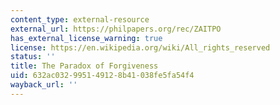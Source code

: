 ```yaml
---
content_type: external-resource
external_url: https://philpapers.org/rec/ZAITPO
has_external_license_warning: true
license: https://en.wikipedia.org/wiki/All_rights_reserved
status: ''
title: The Paradox of Forgiveness
uid: 632ac032-9951-4912-8b41-038fe5fa54f4
wayback_url: ''
---
```

